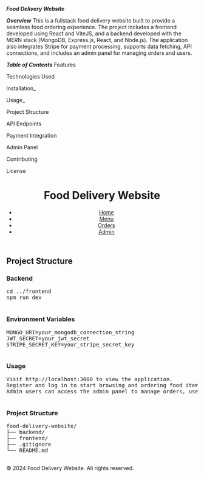 ***Food Delivery Website***

***Overview***
This is a fullstack food delivery website built to provide a seamless food ordering experience. The project includes a frontend developed using React and ViteJS, and a backend developed with the MERN stack (MongoDB, Express.js, React, and Node.js). The application also integrates Stripe for payment processing, supports data fetching, API connections, and includes an admin panel for managing orders and users.

***Table of Contents***
Features

Technologies Used

Installation_

Usage_

Project Structure

API Endpoints

Payment Integration

Admin Panel


Contributing

License
  <header>
    <h1>Food Delivery Website</h1>
    <nav>
      <ul>
        <li><a href="#">Home</a></li>
        <li><a href="#">Menu</a></li>
        <li><a href="#">Orders</a></li>
        <li><a href="#">Admin</a></li>
      </ul>
    </nav>
  </header>

  <main>
    <section>
      <h2 class="section-title">Project Structure</h2>
      <div class="project-structure">
        <div>
          <h3>Backend</h3>
          <pre>
cd ../frontend
npm run dev
          </pre>
        </div>
        <div>
          <h3>Environment Variables</h3>
          <pre>
MONGO_URI=your_mongodb_connection_string
JWT_SECRET=your_jwt_secret
STRIPE_SECRET_KEY=your_stripe_secret_key
          </pre>
        </div>
        <div>
          <h3>Usage</h3>
          <pre>
Visit http://localhost:3000 to view the application.
Register and log in to start browsing and ordering food items.
Admin users can access the admin panel to manage orders, users, and food items.
          </pre>
        </div>
        <div>
          <h3>Project Structure</h3>
          <pre>
food-delivery-website/
├── backend/
├── frontend/
├── .gitignore
└── README.md
          </pre>
        </div>
      </div>
    </section>
  </main>

  <footer>
    <p>&copy; 2024 Food Delivery Website. All rights reserved.</p>
  </footer>
</body>
</html>
